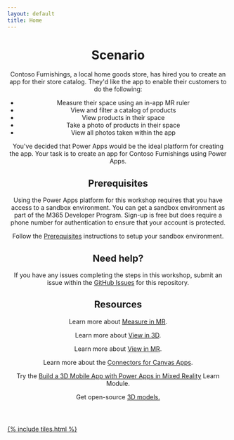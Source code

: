 ```yaml
---
layout: default
title: Home
---
```


<header>
<h1>Scenario</h1>
<p>Contoso Furnishings, a local home goods store, has hired you to create an app for their store catalog. They'd like the app to enable their customers to do the following:

<ul>
<li>Measure their space using an in-app MR ruler</li>
<li>View and filter a catalog of products</li>
<li>View products in their space</li>
<li>Take a photo of products in their space</li>
<li>View all photos taken within the app</li>
</ul>

You've decided that Power Apps would be the ideal platform for creating the app. Your task is to create an app for Contoso Furnishings using Power Apps.</p>

<h2>Prerequisites</h2>
<p>Using the Power Apps platform for this workshop requires that you have access to a sandbox environment. You can get a sandbox environment as part of the M365 Developer Program. Sign-up is free but does require a phone number for authentication to ensure that your account is protected.

Follow the <a href="https://aprilspeight.github.io/workshop-mr-powerapps/prerequisities.md">Prerequisites</a> instructions to setup your sandbox environment.</p>

<h2>Need help?</h2>
<p>If you have any issues completing the steps in this workshop, submit an issue within the <a href="https://github.com/aprilspeight/workshop-mr-powerapps/issues">GitHub Issues</a> for this repository.</p>

<h2>Resources</h2>
Learn more about <a href="https://docs.microsoft.com/powerapps/maker/canvas-apps/mixed-reality-component-measure-distance">Measure in MR</a>.

Learn more about <a href="https://docs.microsoft.com/powerapps/maker/canvas-apps/mixed-reality-component-view-3d">View in 3D</a>.

Learn more about <a href="https://docs.microsoft.com/powerapps/maker/canvas-apps/mixed-reality-component-view-mr">View in MR</a>.

Learn more about the <a href="https://docs.microsoft.com/powerapps/maker/canvas-apps/connections-list">Connectors for Canvas Apps</a>.

Try the <a href="https://aka.ms/learn-mrpowerapps">Build a 3D Mobile App with Power Apps in Mixed Reality</a> Learn Module.

Get open-source <a href="https://aka.ms/models">3D models.
</header>

{% include tiles.html %}
